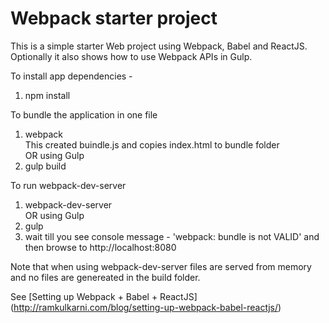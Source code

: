 # Webpack starter project
This is a simple starter Web project using Webpack, Babel and ReactJS. Optionally it also shows how to use Webpack APIs in Gulp.

To install app dependencies - 
  1. npm install

To bundle the application in one file
  1. webpack  
  This created buindle.js and copies index.html to bundle folder  
OR using Gulp
  1. gulp build

To run webpack-dev-server 
  1. webpack-dev-server  
OR using Gulp
  1. gulp 
  2. wait till you see console message - 'webpack: bundle is not VALID' and then browse to http://localhost:8080

Note that when using webpack-dev-server files are served from memory and no files are genereated in the build folder.
  
See [Setting up Webpack + Babel + ReactJS] (http://ramkulkarni.com/blog/setting-up-webpack-babel-reactjs/)
